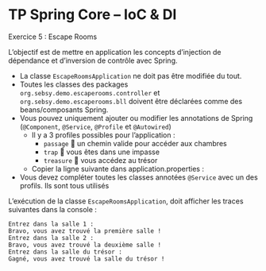 # TP Spring Core – IoC & DI

Exercice 5 : Escape Rooms

L’objectif est de mettre en application les concepts d’injection de dépendance et d’inversion de contrôle avec Spring.

- La classe `EscapeRoomsApplication` ne doit pas être modifiée du tout.
- Toutes	les	classes	des	packages `org.sebsy.demo.escaperooms.controller` et `org.sebsy.demo.escaperooms.bll` doivent être déclarées comme des beans/composants Spring. 
- Vous pouvez uniquement ajouter ou modifier les annotations de Spring (`@Component`, `@Service`, `@Profile` et `@Autowired`)
  - Il y a 3 profiles possibles pour l’application :
    - `passage`  un chemin valide pour accéder aux chambres
    - `trap`  vous êtes dans une impasse
    - `treasure`  vous accédez au trésor
  - Copier la ligne suivante dans application.properties :
- Vous devez compléter toutes les classes annotées `@Service` avec un des profils. Ils sont tous utilisés

L’exécution de la classe `EscapeRoomsApplication`, doit afficher les traces suivantes dans la console :

```editorconfig
Entrez dans la salle 1 :
Bravo, vous avez trouvé la première salle !
Entrez dans la salle 2 :
Bravo, vous avez trouvé la deuxième salle ! 
Entrez dans la salle du trésor :
Gagné, vous avez trouvé la salle du trésor !
```
